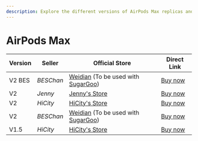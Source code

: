 ```yaml
---
description: Explore the different versions of AirPods Max replicas and their associated sellers. Find official stores and direct links to purchase AirPods Max replicas.
---
```


# AirPods Max

| Version | Seller    | Official Store                                                                                      | Direct Link                                  |
|---------|-----------|-----------------------------------------------------------------------------------------------------|----------------------------------------------|
| V2 BES  | *BESChan* | [Weidian](https://airreps.link/beschan) (To be used with [SugarGoo](https://airreps.link/sugargoo/)) | [Buy now](https://airreps.link/beschan)      |
| V2      | *Jenny*   | [Jenny's Store](https://jenny.airreps.info)                                                         | [Buy now](https://airreps.link/jenny)        |
| V2      | *HiCity*  | [HiCity's Store](https://hicitypods.com)                                                            | [Buy now](https://airreps.link/hcmaxv2)      |
| V2      | *BESChan* | [Weidian](https://airreps.link/beschan) (To be used with [SugarGoo](https://airreps.link/sugargoo/)) | [Buy now](https://airreps.link/beschan)      |
| V1.5    | *HiCity*  | [HiCity's Store](https://hicitypods.com)                                                            | [Buy now](https://airreps.link/hicityairmax) |
